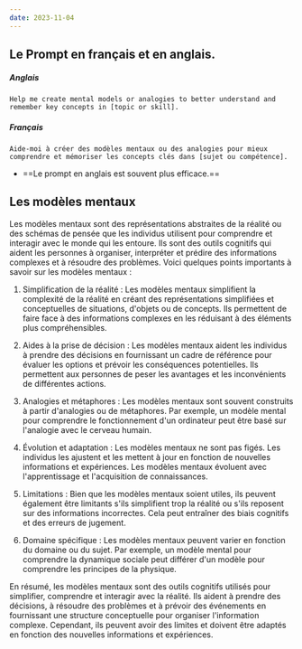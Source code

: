 ```yaml
---
date: 2023-11-04
---
```

## Le Prompt en français et en anglais.

##### Anglais
```
Help me create mental models or analogies to better understand and remember key concepts in [topic or skill].
```

##### Français
```
Aide-moi à créer des modèles mentaux ou des analogies pour mieux comprendre et mémoriser les concepts clés dans [sujet ou compétence].
```

- ==Le prompt en anglais est souvent plus efficace.==

## Les modèles mentaux

Les modèles mentaux sont des représentations abstraites de la réalité ou des schémas de pensée que les individus utilisent pour comprendre et interagir avec le monde qui les entoure. Ils sont des outils cognitifs qui aident les personnes à organiser, interpréter et prédire des informations complexes et à résoudre des problèmes. Voici quelques points importants à savoir sur les modèles mentaux :

1. Simplification de la réalité : Les modèles mentaux simplifient la complexité de la réalité en créant des représentations simplifiées et conceptuelles de situations, d'objets ou de concepts. Ils permettent de faire face à des informations complexes en les réduisant à des éléments plus compréhensibles.

2. Aides à la prise de décision : Les modèles mentaux aident les individus à prendre des décisions en fournissant un cadre de référence pour évaluer les options et prévoir les conséquences potentielles. Ils permettent aux personnes de peser les avantages et les inconvénients de différentes actions.

3. Analogies et métaphores : Les modèles mentaux sont souvent construits à partir d'analogies ou de métaphores. Par exemple, un modèle mental pour comprendre le fonctionnement d'un ordinateur peut être basé sur l'analogie avec le cerveau humain.

4. Évolution et adaptation : Les modèles mentaux ne sont pas figés. Les individus les ajustent et les mettent à jour en fonction de nouvelles informations et expériences. Les modèles mentaux évoluent avec l'apprentissage et l'acquisition de connaissances.

5. Limitations : Bien que les modèles mentaux soient utiles, ils peuvent également être limitants s'ils simplifient trop la réalité ou s'ils reposent sur des informations incorrectes. Cela peut entraîner des biais cognitifs et des erreurs de jugement.

6. Domaine spécifique : Les modèles mentaux peuvent varier en fonction du domaine ou du sujet. Par exemple, un modèle mental pour comprendre la dynamique sociale peut différer d'un modèle pour comprendre les principes de la physique.

En résumé, les modèles mentaux sont des outils cognitifs utilisés pour simplifier, comprendre et interagir avec la réalité. Ils aident à prendre des décisions, à résoudre des problèmes et à prévoir des événements en fournissant une structure conceptuelle pour organiser l'information complexe. Cependant, ils peuvent avoir des limites et doivent être adaptés en fonction des nouvelles informations et expériences.